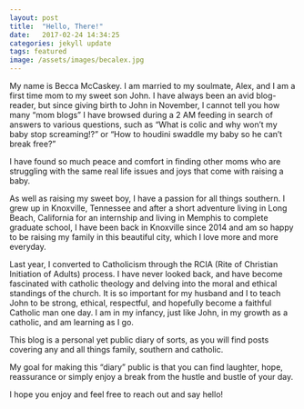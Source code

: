 ```yaml
---
layout: post
title:  "Hello, There!"
date:   2017-02-24 14:34:25
categories: jekyll update
tags: featured
image: /assets/images/becalex.jpg
---
```



My name is Becca McCaskey. I am married to my soulmate, Alex, and I am a first time mom to my sweet son John.  I have always been an avid blog-reader, but since giving birth to John in November, I cannot tell you how many “mom blogs” I have browsed during a 2 AM feeding in search of answers to various questions, such as “What is colic and why won’t my baby stop screaming!?” or “How to houdini swaddle my baby so he can’t break free?”

I have found so much peace and comfort in finding other moms who are struggling with the same real life issues and joys that come with raising a baby. 

As well as raising my sweet boy, I have a passion for all things southern. I grew up in Knoxville, Tennessee and after a short adventure living in Long Beach, California for an internship and living in Memphis to complete graduate school, I have been back in Knoxville since 2014 and am so happy to be raising my family in this beautiful city, which I love more and more everyday. 

Last year, I converted to Catholicism through the RCIA (Rite of Christian Initiation of Adults) process. I have never looked back, and have become fascinated with catholic theology and delving into the moral and ethical standings of the church. It is so important for my husband and I to teach John to be strong, ethical, respectful, and hopefully become a faithful Catholic man one day. I am in my infancy, just like John, in my growth as a catholic, and am learning as I go. 

This blog is a personal yet public diary of sorts, as you will find posts covering any and all things family, southern and catholic.

 My goal for making this “diary” public is that you can find laughter, hope, reassurance or simply enjoy a break from the hustle and bustle of your day. 

I hope you enjoy and feel free to reach out and say hello!
